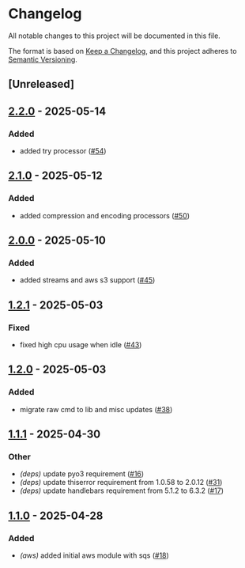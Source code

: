 # Changelog

All notable changes to this project will be documented in this file.

The format is based on [Keep a Changelog](https://keepachangelog.com/en/1.0.0/),
and this project adheres to [Semantic Versioning](https://semver.org/spec/v2.0.0.html).

## [Unreleased]

## [2.2.0](https://github.com/rc1405/fiddler/compare/fiddler-v2.1.0...fiddler-v2.2.0) - 2025-05-14

### Added

- added try processor ([#54](https://github.com/rc1405/fiddler/pull/54))

## [2.1.0](https://github.com/rc1405/fiddler/compare/fiddler-v2.0.0...fiddler-v2.1.0) - 2025-05-12

### Added

- added compression and encoding processors ([#50](https://github.com/rc1405/fiddler/pull/50))

## [2.0.0](https://github.com/rc1405/fiddler/compare/fiddler-v1.2.1...fiddler-v2.0.0) - 2025-05-10

### Added

- added streams and aws s3 support ([#45](https://github.com/rc1405/fiddler/pull/45))

## [1.2.1](https://github.com/rc1405/fiddler/compare/fiddler-v1.2.0...fiddler-v1.2.1) - 2025-05-03

### Fixed

- fixed high cpu usage when idle ([#43](https://github.com/rc1405/fiddler/pull/43))

## [1.2.0](https://github.com/rc1405/fiddler/compare/fiddler-v1.1.1...fiddler-v1.2.0) - 2025-05-03

### Added

- migrate raw cmd to lib and misc updates ([#38](https://github.com/rc1405/fiddler/pull/38))

## [1.1.1](https://github.com/rc1405/fiddler/compare/fiddler-v1.1.0...fiddler-v1.1.1) - 2025-04-30

### Other

- *(deps)* update pyo3 requirement ([#16](https://github.com/rc1405/fiddler/pull/16))
- *(deps)* update thiserror requirement from 1.0.58 to 2.0.12 ([#31](https://github.com/rc1405/fiddler/pull/31))
- *(deps)* update handlebars requirement from 5.1.2 to 6.3.2 ([#17](https://github.com/rc1405/fiddler/pull/17))

## [1.1.0](https://github.com/rc1405/fiddler/compare/fiddler-v1.0.0...fiddler-v1.1.0) - 2025-04-28

### Added

- *(aws)* added initial aws module with sqs ([#18](https://github.com/rc1405/fiddler/pull/18))
